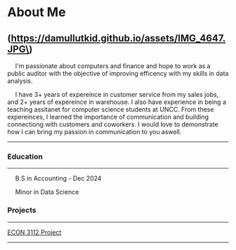 # About Me
(https://damullutkid.github.io/assets/IMG_4647.JPG\)
---

&emsp; I'm passionate about computers and finance and hope to work as a public auditor with the objective of improving efficency with my skills in data analysis. 

&emsp; I have 3+ years of expereince in customer service from my sales jobs, and 2+ years of expereince in warehouse. I also have experience in being a teaching assitanet for computer science students at UNCC. From these expereinces, I learned the importance of communication and building connectiong with customers and coworkers. I would love to demonstrate how I can bring my passion in communication to you aswell. 

---

### Education

---
&emsp; B.S in Accounting - Dec 2024
  
&emsp; Minor in Data Science

### Projects

---

<a href="https://damullutkid.github.io/assets/ECON 3112 001 Project Paper.pdf" target="_blank">ECON 3112 Project</a>

---


